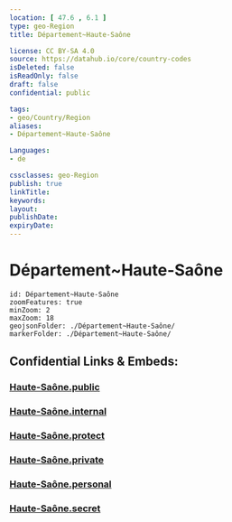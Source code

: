 ```yaml
---
location: [ 47.6 , 6.1 ] 
type: geo-Region
title: Département~Haute-Saône

license: CC BY-SA 4.0
source: https://datahub.io/core/country-codes
isDeleted: false
isReadOnly: false
draft: false
confidential: public

tags:
- geo/Country/Region
aliases:
- Département~Haute-Saône

Languages:
- de

cssclasses: geo-Region
publish: true
linkTitle: 
keywords: 
layout: 
publishDate: 
expiryDate: 
---
```


# Département~Haute-Saône

```leaflet
id: Département~Haute-Saône
zoomFeatures: true 
minZoom: 2 
maxZoom: 18
geojsonFolder: ./Département~Haute-Saône/
markerFolder: ./Département~Haute-Saône/
```


## Confidential Links & Embeds: 

### [Haute-Saône.public](/_public/\Earth\Continent\Europe\Europe~West\France\regions~France\Bourgogne-Franche-Comté\departments~Bourgogne-Franche-ComtéHaute-Saône.public.md) 

### [Haute-Saône.internal](/_internal/\Earth\Continent\Europe\Europe~West\France\regions~France\Bourgogne-Franche-Comté\departments~Bourgogne-Franche-ComtéHaute-Saône.internal.md) 

### [Haute-Saône.protect](/_protect/\Earth\Continent\Europe\Europe~West\France\regions~France\Bourgogne-Franche-Comté\departments~Bourgogne-Franche-ComtéHaute-Saône.protect.md) 

### [Haute-Saône.private](/_private/\Earth\Continent\Europe\Europe~West\France\regions~France\Bourgogne-Franche-Comté\departments~Bourgogne-Franche-ComtéHaute-Saône.private.md) 

### [Haute-Saône.personal](/_personal/\Earth\Continent\Europe\Europe~West\France\regions~France\Bourgogne-Franche-Comté\departments~Bourgogne-Franche-ComtéHaute-Saône.personal.md) 

### [Haute-Saône.secret](/_secret/\Earth\Continent\Europe\Europe~West\France\regions~France\Bourgogne-Franche-Comté\departments~Bourgogne-Franche-ComtéHaute-Saône.secret.md)

